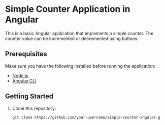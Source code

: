 # Simple Counter Application in Angular

This is a basic Angular application that implements a simple counter. The counter value can be incremented or decremented using buttons.

## Prerequisites

Make sure you have the following installed before running the application:

- [Node.js](https://nodejs.org/)
- [Angular CLI](https://cli.angular.io/)

## Getting Started

1. Clone this repository:

   ```bash
   git clone https://github.com/your-username/simple-counter-angular.git
